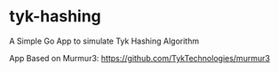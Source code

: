 # tyk-hashing

A Simple Go App to simulate Tyk Hashing Algorithm

App Based on Murmur3:
https://github.com/TykTechnologies/murmur3
